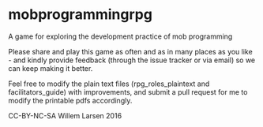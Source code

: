 # mobprogrammingrpg
A game for exploring the development practice of mob programming

Please share and play this game as often and as in many places as you like - and kindly provide feedback (through the issue tracker or via email) so we can keep making it better.

Feel free to modify the plain text files (rpg_roles_plaintext and facilitators_guide) with improvements, and submit a pull request for me to modify the printable pdfs accordingly. 

CC-BY-NC-SA Willem Larsen 2016
